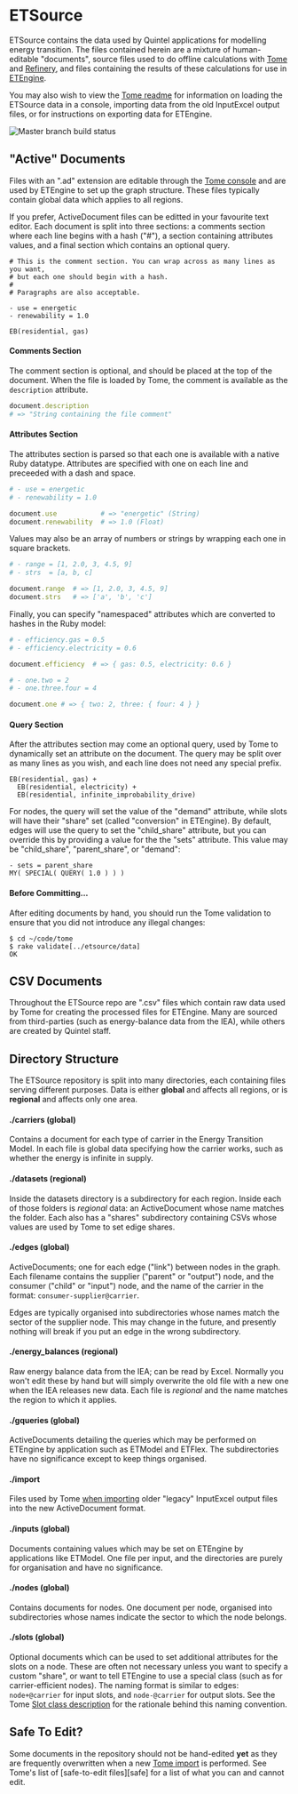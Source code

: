 # ETSource

ETSource contains the data used by Quintel applications for modelling energy
transition. The files contained herein are a mixture of human-editable
"documents", source files used to do offline calculations with [Tome][tome]
and [Refinery][refinery], and files containing the results of these
calculations for use in [ETEngine][etengine].

You may also wish to view the [Tome readme][tome-readme] for information on
loading the ETSource data in a console, importing data from the old InputExcel
output files, or for instructions on exporting data for ETEngine.

![Master branch build status][build-status]

## "Active" Documents

Files with an ".ad" extension are editable through the [Tome console][console]
and are used by ETEngine to set up the graph structure. These files typically
contain global data which applies to all regions.

If you prefer, ActiveDocument files can be editted in your favourite text
editor. Each document is split into three sections: a comments section where
each line begins with a hash ("#"), a section containing attributes values,
and a final section which contains an optional query.

```
# This is the comment section. You can wrap across as many lines as you want,
# but each one should begin with a hash.
#
# Paragraphs are also acceptable.

- use = energetic
- renewability = 1.0

EB(residential, gas)
```

#### Comments Section

The comment section is optional, and should be placed at the top of the
document. When the file is loaded by Tome, the comment is available as the
`description` attribute.

```ruby
document.description
# => "String containing the file comment"
```

#### Attributes Section

The attributes section is parsed so that each one is available with a native
Ruby datatype. Attributes are specified with one on each line and preceeded
with a dash and space.

```ruby
# - use = energetic
# - renewability = 1.0

document.use           # => "energetic" (String)
document.renewability  # => 1.0 (Float)
```

Values may also be an array of numbers or strings by wrapping each one in
square brackets.

```ruby
# - range = [1, 2.0, 3, 4.5, 9]
# - strs  = [a, b, c]

document.range  # => [1, 2.0, 3, 4.5, 9]
document.strs   # => ['a', 'b', 'c']
```

Finally, you can specify "namespaced" attributes which are converted to
hashes in the Ruby model:

```ruby
# - efficiency.gas = 0.5
# - efficiency.electricity = 0.6

document.efficiency  # => { gas: 0.5, electricity: 0.6 }

# - one.two = 2
# - one.three.four = 4

document.one # => { two: 2, three: { four: 4 } }
```

#### Query Section

After the attributes section may come an optional query, used by Tome to
dynamically set an attribute on the document. The query may be split over as
many lines as you wish, and each line does not need any special prefix.

```
EB(residential, gas) +
  EB(residential, electricity) +
  EB(residential, infinite_improbability_drive)
```

For nodes, the query will set the value of the "demand" attribute, while slots
will have their "share" set (called "conversion" in ETEngine). By default,
edges will use the query to set the "child_share" attribute, but you can
override this by providing a value for the the "sets" attribute. This value
may be "child_share", "parent_share", or "demand":

```
- sets = parent_share
MY( SPECIAL( QUERY( 1.0 ) ) )
```

#### Before Committing...

After editing documents by hand, you should run the Tome validation to ensure
that you did not introduce any illegal changes:

```
$ cd ~/code/tome
$ rake validate[../etsource/data]
OK
```

## CSV Documents

Throughout the ETSource repo are ".csv" files which contain raw data used by
Tome for creating the processed files for ETEngine. Many are sourced from
third-parties (such as energy-balance data from the IEA), while others are
created by Quintel staff.

## Directory Structure

The ETSource repository is split into many directories, each containing files
serving different purposes. Data is either **global** and affects all regions,
or is **regional** and affects only one area.

#### ./carriers (global)

Contains a document for each type of carrier in the Energy Transition Model.
In each file is global data specifying how the carrier works, such as whether
the energy is infinite in supply.

#### ./datasets (regional)

Inside the datasets directory is a subdirectory for each region. Inside each
of those folders is *regional* data: an ActiveDocument whose name matches the
folder. Each also has a "shares" subdirectory containing CSVs whose values
are used by Tome to set edige shares.

#### ./edges (global)

ActiveDocuments; one for each edge ("link") between nodes in the graph. Each
filename contains the supplier ("parent" or "output") node, and the consumer
("child" or "input") node, and the name of the carrier in the format:
`consumer-supplier@carrier`.

Edges are typically organised into subdirectories whose names match the sector
of the supplier node. This may change in the future, and presently nothing
will break if you put an edge in the wrong subdirectory.

#### ./energy_balances (regional)

Raw energy balance data from the IEA; can be read by Excel. Normally you won't
edit these by hand but will simply overwrite the old file with a new one
when the IEA releases new data. Each file is *regional* and the name matches
the region to which it applies.

#### ./gqueries (global)

ActiveDocuments detailing the queries which may be performed on ETEngine by
application such as ETModel and ETFlex. The subdirectories have no
significance except to keep things organised.

#### ./import

Files used by Tome [when importing][import] older "legacy" InputExcel output
files into the new ActiveDocument format.

#### ./inputs (global)

Documents containing values which may be set on ETEngine by applications like
ETModel. One file per input, and the directories are purely for organisation
and have no significance.

#### ./nodes (global)

Contains documents for nodes. One document per node, organised into
subdirectories whose names indicate the sector to which the node belongs.

#### ./slots (global)

Optional documents which can be used to set additional attributes for the
slots on a node. These are often not necessary unless you want to specify a
custom "share", or want to tell ETEngine to use a special class (such as for
carrier-efficient nodes). The naming format is similar to edges:
`node+@carrier` for input slots, and `node-@carrier` for output slots. See
the Tome [Slot class description][slot] for the rationale behind this naming
convention.

## Safe To Edit?

Some documents in the repository should not be hand-edited **yet** as they are
frequently overwritten when a new [Tome import][import] is performed. See
Tome's list of [safe-to-edit files][safe] for a list of what you can and
cannot edit.

[build-status]: https://semaphoreapp.com/api/v1/projects/63d00abb0b002bb34bdbe9602aee85a2a0d42f56/25174/badge.png
[tome]:         https://github.com/quintel/tome
[tome-readme]:  https://github.com/quintel/tome#readme
[refinery]:     https://github.com/quintel/refinery
[etengine]:     https://github.com/quintel/etengine
[console]:      https://github.com/quintel/tome#using-the-tome-console
[import]:       https://github.com/quintel/tome#importing-legacy-etsource-files
[slot]:         https://github.com/quintel/tome/blob/master/lib/tome/slot.rb
[safe-to-edit]: https://github.com/quintel/tome#safe-to-edit
